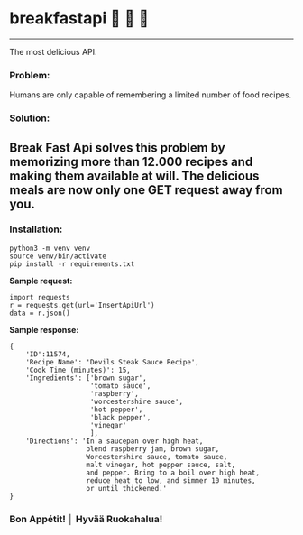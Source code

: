 # breakfastapi 🍣 🍔 🍕

---

The most delicious API.

### **Problem:**
Humans are only capable of remembering a limited number of food recipes.

### **Solution:**
Break Fast Api solves this problem by memorizing more than 12.000 recipes and making them available at will.
The delicious meals are now only one GET request away from you.
---
### **Installation:**
```
python3 -m venv venv
source venv/bin/activate
pip install -r requirements.txt
```

**Sample request:**
```
import requests
r = requests.get(url='InsertApiUrl')
data = r.json()
```

**Sample response:**
```
{
    'ID':11574,
    'Recipe Name': 'Devils Steak Sauce Recipe',
    'Cook Time (minutes)': 15,
    'Ingredients': ['brown sugar',
                    'tomato sauce',
                    'raspberry',
                    'worcestershire sauce',
                    'hot pepper',
                    'black pepper',
                    'vinegar'
                    ],
    'Directions': 'In a saucepan over high heat, 
                   blend raspberry jam, brown sugar, 
                   Worcestershire sauce, tomato sauce, 
                   malt vinegar, hot pepper sauce, salt, 
                   and pepper. Bring to a boil over high heat, 
                   reduce heat to low, and simmer 10 minutes,
                   or until thickened.'
}
```
### Bon Appétit! │ Hyvää Ruokahalua!